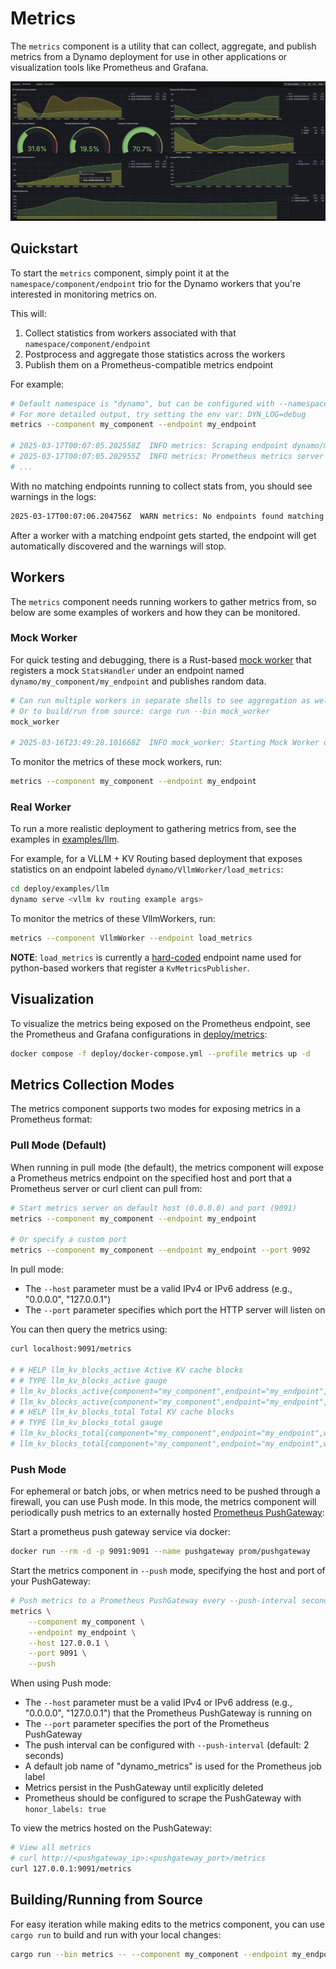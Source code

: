 # Metrics

The `metrics` component is a utility that can collect, aggregate, and publish
metrics from a Dynamo deployment for use in other applications or visualization
tools like Prometheus and Grafana.

<div align="center">
  <img src="images/dynamo_metrics_grafana.png" alt="Dynamo Metrics Dashboard"/>
</div>

## Quickstart

To start the `metrics` component, simply point it at the `namespace/component/endpoint`
trio for the Dynamo workers that you're interested in monitoring metrics on.

This will:
1. Collect statistics from workers associated with that `namespace/component/endpoint`
2. Postprocess and aggregate those statistics across the workers
3. Publish them on a Prometheus-compatible metrics endpoint

For example:
```bash
# Default namespace is "dynamo", but can be configured with --namespace
# For more detailed output, try setting the env var: DYN_LOG=debug
metrics --component my_component --endpoint my_endpoint

# 2025-03-17T00:07:05.202558Z  INFO metrics: Scraping endpoint dynamo/my_component/my_endpoint for stats
# 2025-03-17T00:07:05.202955Z  INFO metrics: Prometheus metrics server started at 0.0.0.0:9091/metrics
# ...
```

With no matching endpoints running to collect stats from, you should see warnings in the logs:
```bash
2025-03-17T00:07:06.204756Z  WARN metrics: No endpoints found matching dynamo/my_component/my_endpoint
```

After a worker with a matching endpoint gets started, the endpoint
will get automatically discovered and the warnings will stop.

## Workers

The `metrics` component needs running workers to gather metrics from,
so below are some examples of workers and how they can be monitored.

### Mock Worker

For quick testing and debugging, there is a Rust-based
[mock worker](src/bin/mock_worker.rs) that registers a mock
`StatsHandler` under an endpoint named
`dynamo/my_component/my_endpoint` and publishes random data.

```bash
# Can run multiple workers in separate shells to see aggregation as well.
# Or to build/run from source: cargo run --bin mock_worker
mock_worker

# 2025-03-16T23:49:28.101668Z  INFO mock_worker: Starting Mock Worker on Endpoint: dynamo/my_component/my_endpoint
```

To monitor the metrics of these mock workers, run:
```bash
metrics --component my_component --endpoint my_endpoint
```

### Real Worker

To run a more realistic deployment to gathering metrics from,
see the examples in [examples/llm](../../examples/llm).

For example, for a VLLM + KV Routing based deployment that
exposes statistics on an endpoint labeled
`dynamo/VllmWorker/load_metrics`:
```bash
cd deploy/examples/llm
dynamo serve <vllm kv routing example args>
```

To monitor the metrics of these VllmWorkers, run:
```bash
metrics --component VllmWorker --endpoint load_metrics
```

**NOTE**: `load_metrics` is currently a
[hard-coded](https://github.com/ai-dynamo/dynamo/blob/d5220c7b1151372ba3d2a061c7d0a7ed72724789/lib/llm/src/kv_router/publisher.rs#L108)
endpoint name used for python-based workers that register a `KvMetricsPublisher`.

## Visualization

To visualize the metrics being exposed on the Prometheus endpoint,
see the Prometheus and Grafana configurations in
[deploy/metrics](../../deploy/metrics):
```bash
docker compose -f deploy/docker-compose.yml --profile metrics up -d
```

## Metrics Collection Modes

The metrics component supports two modes for exposing metrics in a Prometheus format:

### Pull Mode (Default)

When running in pull mode (the default), the metrics component will expose a
Prometheus metrics endpoint on the specified host and port that a
Prometheus server or curl client can pull from:

```bash
# Start metrics server on default host (0.0.0.0) and port (9091)
metrics --component my_component --endpoint my_endpoint

# Or specify a custom port
metrics --component my_component --endpoint my_endpoint --port 9092
```

In pull mode:
- The `--host` parameter must be a valid IPv4 or IPv6 address (e.g., "0.0.0.0", "127.0.0.1")
- The `--port` parameter specifies which port the HTTP server will listen on

You can then query the metrics using:
```bash
curl localhost:9091/metrics

# # HELP llm_kv_blocks_active Active KV cache blocks
# # TYPE llm_kv_blocks_active gauge
# llm_kv_blocks_active{component="my_component",endpoint="my_endpoint",worker_id="7587884888253033398"} 40
# llm_kv_blocks_active{component="my_component",endpoint="my_endpoint",worker_id="7587884888253033401"} 2
# # HELP llm_kv_blocks_total Total KV cache blocks
# # TYPE llm_kv_blocks_total gauge
# llm_kv_blocks_total{component="my_component",endpoint="my_endpoint",worker_id="7587884888253033398"} 100
# llm_kv_blocks_total{component="my_component",endpoint="my_endpoint",worker_id="7587884888253033401"} 100
```

### Push Mode

For ephemeral or batch jobs, or when metrics need to be pushed through a firewall,
you can use Push mode. In this mode, the metrics component will periodically push
metrics to an externally hosted
[Prometheus PushGateway](https://prometheus.io/docs/instrumenting/pushing/):

Start a prometheus push gateway service via docker:
```bash
docker run --rm -d -p 9091:9091 --name pushgateway prom/pushgateway
```

Start the metrics component in `--push` mode, specifying the host and port of your PushGateway:
```bash
# Push metrics to a Prometheus PushGateway every --push-interval seconds
metrics \
    --component my_component \
    --endpoint my_endpoint \
    --host 127.0.0.1 \
    --port 9091 \
    --push
```

When using Push mode:
- The `--host` parameter must be a valid IPv4 or IPv6 address (e.g., "0.0.0.0", "127.0.0.1")
  that the Prometheus PushGateway is running on
- The `--port` parameter specifies the port of the Prometheus PushGateway
- The push interval can be configured with `--push-interval` (default: 2 seconds)
- A default job name of "dynamo_metrics" is used for the Prometheus job label
- Metrics persist in the PushGateway until explicitly deleted
- Prometheus should be configured to scrape the PushGateway with `honor_labels: true`

To view the metrics hosted on the PushGateway:
```bash
# View all metrics
# curl http://<pushgateway_ip>:<pushgateway_port>/metrics
curl 127.0.0.1:9091/metrics
```

## Building/Running from Source

For easy iteration while making edits to the metrics component, you can use `cargo run`
to build and run with your local changes:

```bash
cargo run --bin metrics -- --component my_component --endpoint my_endpoint
```

